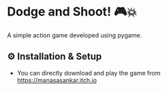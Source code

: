 # Dodge and Shoot! 🎮💥

A simple action game developed using pygame.

## ⚙️ Installation & Setup
- You can directly download and play the game from https://manasasankar.itch.io
  
